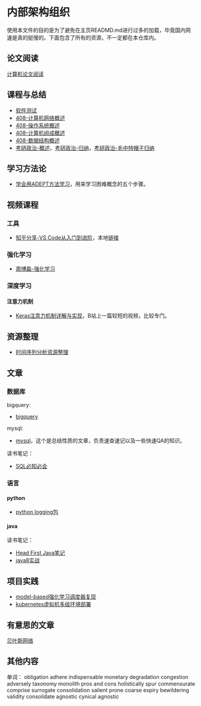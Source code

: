 # 内部架构组织

使用本文件的目的是为了避免在主页READMD.md进行过多的加载，毕竟国内网速是真的挺慢的。下面包含了所有的资源，不一定都在本仓库内。

## 论文阅读

[计算机论文阅读](计算机论文阅读.md)

## 课程与总结
* [软件测试](https://github.com/wtysos11/blogWiki/issues/5)
* [408-计算机网络概述](https://github.com/wtysos11/NoteBook/issues/26)
* [408-操作系统概述](https://github.com/wtysos11/NoteBook/issues/52)
* [408-计算机组成概述](https://github.com/wtysos11/NoteBook/issues/30)
* [408-数据结构概述](https://github.com/wtysos11/NoteBook/issues/37)
* [考研政治-概述](https://github.com/wtysos11/NoteBook/issues/33)，[考研政治-归纳](https://github.com/wtysos11/NoteBook/issues/67)，[考研政治-毛中特帽子归纳](https://github.com/wtysos11/NoteBook/issues/69)

## 学习方法论
* [学会用ADEPT方法学习](学习笔记/20200424学习方法-使用ADEPT方法学习困难概念.md)，用来学习困难概念的五个步骤。

## 视频课程
### 工具
* [知乎分享-VS Code从入门到进阶](https://github.com/wtysos11/blogWiki/issues/48)，本地[链接](学习笔记/20200520知乎分享_vscode从入门到实战.md)

### 强化学习

* [周博磊-强化学习](长期项目/视频课程/周博磊强化学习.md)

### 深度学习

#### 注意力机制

* [Keras注意力机制详解与实现](实战学习/注意力机制/Keras注意力机制详解与实现.md)，B站上一篇较短的视频，比较专门。

## 资源整理
* [时间序列分析资源整理](https://github.com/wtysos11/blogWiki/issues/35)

## 文章
### 数据库

bigquery:
* [bigquery](学习笔记/数据库/bigquery官方教程.md)

mysql:
* [mysql](学习笔记/数据库/mysql学习记录.md)，这个是总结性质的文章，负责速查速记以及一些快速QA的知识。

读书笔记：
* [SQL必知必会](学习笔记/数据库/SQL必知必会.md)

### 语言
#### python
* [python logging包](https://github.com/wtysos11/blogWiki/issues/37)

#### java

读书笔记：

* [Head First Java笔记](学习笔记/语言/java/Head%20First%20Java.md)
* [java8实战](学习笔记/语言/java/java8实战.md)

## 项目实践

* [model-based强化学习调度器复现](项目实践/model-based强化学习复现.md)
* [kubernetes虚拟机多级环境部署](项目实践/kubernetes虚拟机多机环境部署.md)

## 有意思的文章

[贝叶斯网络](https://juejin.im/post/5d29509fe51d455070227030#heading-10)

## 其他内容

单词：
obligation
adhere
indispensable
monetary
degradation
congestion
adversely
taxonomy
monolith 
pros and cons
holistically
spur
commensurate
comprise
surrogate
consolidation
salient
prone
coarse
expiry
bewildering
validity
consolidate
agnostic
cynical
agnostic